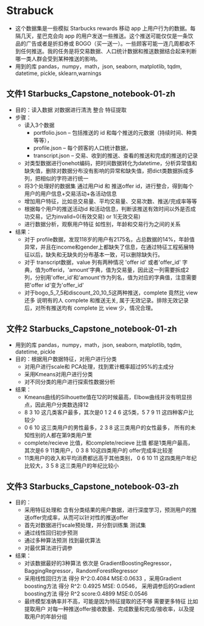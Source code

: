 # Strabuck
* 这个数据集是一些模拟 Starbucks rewards 移动 app 上用户行为的数据。每隔几天，星巴克会向 app 的用户发送一些推送。这个推送可能仅仅是一条饮品的广告或者是折扣券或 BOGO（买一送一）。一些顾客可能一连几周都收不到任何推送。我的任务是将交易数据、人口统计数据和推送数据结合起来判断哪一类人群会受到某种推送的影响。
* 用到的库 pandas，numpy，math，json, seaborn, matplotlib, tqdm, datetime, pickle, sklearn,warnings
  
## 文件1 Starbucks_Capstone_notebook-01-zh
* 目的：读入数据 对数据进行清洗 整合 特征提取
* 步骤：
  * 读入3个数据
    * portfolio.json – 包括推送的 id 和每个推送的元数据（持续时间、种类等等），
    * profile.json – 每个顾客的人口统计数据，
    * transcript.json – 交易、收到的推送、查看的推送和完成的推送的记录
  * 对类型数据进行onehot编码，把时间数据转化为datetime，分析异常值和缺失值，删除对数据分布没有影响的异常和缺失值，把dict类数据拆成多列，把相似的字符进行统一
  * 将3个处理好的数据集 通过用户id 和 推送offer id，进行整合，得到每个用户的用户信息+交易活动+各活动信息
  * 增加用户特征，比如总交易量、平均交易量、交易次数、推送/完成率等等
  * 根据每个用户的推送活动id 和活动信息，判断该推送有效时间以外是否成功交易，记为invalid=0(有效交易) or 1(无效交易)
  * 进行数据分析，观察用户特征 如性别，年龄和交易行为之间的关系
* 结果：
  * 对于 profile数据，发现118岁的用户有2175名，占总数据的14%，年龄值异常，并且在income和gender上都缺失了信息，在通过特征工程拓展特征以后，缺失和无缺失的分布基本一致，可以删除缺失行。
  * 对于 transcript数据，value 列有两种情况 'offer id' 或者'offer_id' 字典，值为offerid，'amount'字典，值为交易量，因此这一列需要拆成2列，分别用'offer_id'和'amount'作为列名，值为对应的字典值，注意需要把'offer id'变为'offer_id'
  * 对于bogo_5_7_5和discount_20_10_5这两种推送，complete 竟然比 view还多 说明有的人 complete 和推送无关, 属于无效记录。排除无效记录后，对所有推送均有 complete 比 view 少，情况合理。
  
## 文件2  Starbucks_Capstone_notebook-01-zh
* 用到的库 pandas，numpy，math，json, seaborn, matplotlib, tqdm, datetime, pickle
* 目的：根据用户数据特征，对用户进行分类
  * 对用户进行scale和 PCA处理，找到累计概率超过95%的主成分
  * 采用Kmeans对用户进行分类
  * 对不同分类的用户进行探索性数据分析
* 结果：
  * Kmeans曲线的Silhouette值在12的时候最高，Elbow曲线并没有明显拐点，因此用户分类数选择12
  * 8 3 10 这几类客户最多，其次是0 1 2 4 6 这5类，5 7 9 11 这四种客户比较少
  * 0 6 10 这三类用户的男性最多，2 3 8 这三类用户的女性最多， 所有的未知性别的人都在第9类用户里
  * complete/recieve 比值，和complete/recieve 比值 都是1类用户最高，其次是6 9 11类用户，0 3 8 10这四类用户的 offer完成率比较差
  * 11类用户的收入和平均消费都远高于其他类别， 0 6 10 11 这四类用户年纪比较大，3 5 8 这三类用户的年纪比较小
  
## 文件3 Starbucks_Capstone_notebook-03-zh
* 目的：
  * 采用特征处理和 含有分类结果的用户数据，进行深度学习，预测用户的推送offer完成率，从而可以针对性的推送offer
  * 首先对数据进行scale预处理，并分割训练集 测试集
  * 通过线性回归初步预测
  * 通过多种算法预测 找到最优算法
  * 对最优算法进行调参
* 结果：
  * 对该数据最好的3种算法 依次是 GradientBoostingRegressor，BaggingRegressor，RandomForestRegressor
  * 采用线性回归方法 得分 R^2:0.4084 MSE:0.0633 ，采用Gradient boosting方法 得分 R^2: 0.4925 MSE: 0.0546， 采用调参后的Gradient boosting方法 得分 R^2 score:0.4899 MSE:0.0546
  * 最终模型准确率并不高，可能是因为特征提取的还不够 需要更多特征 比如提取用户 对每一种推送offer接收数量、完成数量和完成/接收率，以及提取用户的年龄分组
